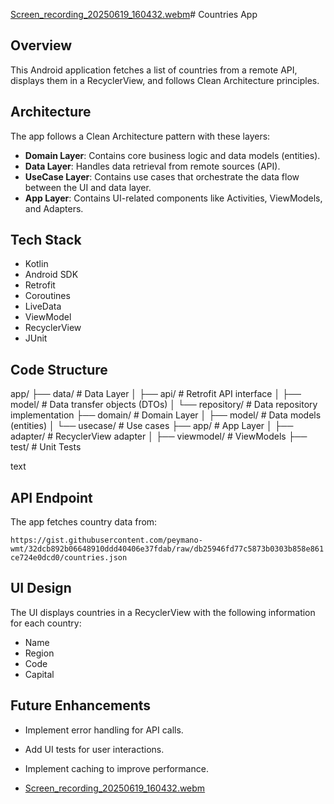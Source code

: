 [Screen_recording_20250619_160432.webm](https://github.com/user-attachments/assets/15ff3d84-ae9a-4d8e-87a2-e8f0112aef12)# Countries App

## Overview

This Android application fetches a list of countries from a remote API, displays them in a RecyclerView, and follows Clean Architecture principles.

## Architecture

The app follows a Clean Architecture pattern with these layers:

-   **Domain Layer**: Contains core business logic and data models (entities).
-   **Data Layer**: Handles data retrieval from remote sources (API).
-   **UseCase Layer**: Contains use cases that orchestrate the data flow between the UI and data layer.
-   **App Layer**: Contains UI-related components like Activities, ViewModels, and Adapters.

## Tech Stack

-   Kotlin
-   Android SDK
-   Retrofit
-   Coroutines
-   LiveData
-   ViewModel
-   RecyclerView
-   JUnit


## Code Structure

app/
├── data/ # Data Layer
│ ├── api/ # Retrofit API interface
│ ├── model/ # Data transfer objects (DTOs)
│ └── repository/ # Data repository implementation
├── domain/ # Domain Layer
│ ├── model/ # Data models (entities)
│ └── usecase/ # Use cases
├── app/ # App Layer
│ ├── adapter/ # RecyclerView adapter
│ ├── viewmodel/ # ViewModels
├── test/ # Unit Tests

text

## API Endpoint

The app fetches country data from:

`https://gist.githubusercontent.com/peymano-wmt/32dcb892b06648910ddd40406e37fdab/raw/db25946fd77c5873b0303b858e861ce724e0dcd0/countries.json`

## UI Design

The UI displays countries in a RecyclerView with the following information for each country:

-   Name
-   Region
-   Code
-   Capital

## Future Enhancements

-   Implement error handling for API calls.
-   Add UI tests for user interactions.
-   Implement caching to improve performance.

-   [Screen_recording_20250619_160432.webm](https://github.com/user-attachments/assets/1e71f321-99ed-4dd6-8eb7-ad598b6e9890)

